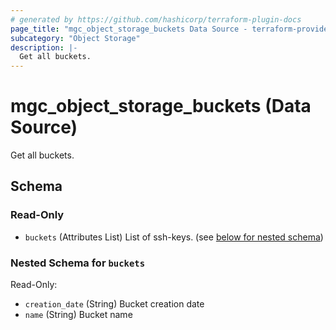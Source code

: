 ```yaml
---
# generated by https://github.com/hashicorp/terraform-plugin-docs
page_title: "mgc_object_storage_buckets Data Source - terraform-provider-mgc"
subcategory: "Object Storage"
description: |-
  Get all buckets.
---
```


# mgc_object_storage_buckets (Data Source)

Get all buckets.



<!-- schema generated by tfplugindocs -->
## Schema

### Read-Only

- `buckets` (Attributes List) List of ssh-keys. (see [below for nested schema](#nestedatt--buckets))

<a id="nestedatt--buckets"></a>
### Nested Schema for `buckets`

Read-Only:

- `creation_date` (String) Bucket creation date
- `name` (String) Bucket name
